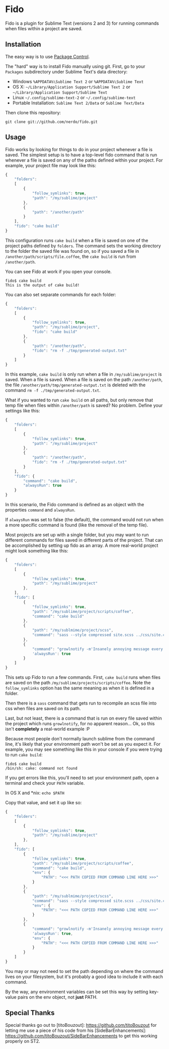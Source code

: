 # Fido

Fido is a plugin for Sublime Text (versions 2 and 3) for running commands when files within a project are saved.

## Installation
The easy way is to use [Package Control](http://wbond.net/sublime_packages/package_control).

The "hard" way is to install Fido manually using git. First, go to your `Packages` subdirectory under Sublime Text's data directory:
* Windows `%APPDATA%\Sublime Text 2` or `%APPDATA%\Sublime Text`
* OS X: `~/Library/Application Support/Sublime Text 2` or `~/Library/Application Support/Sublime Text`
* Linux `~/.config/sublime-text-2` or `~/.config/sublime-text`
* Portable Installation: `Sublime Text 2/Data` or `Sublime Text/Data`

Then clone this repository:

```git clone git://github.com/nerdo/fido.git```

## Usage

Fido works by looking for things to do in your project whenever a file is saved. The simplest setup is to have a top-level fido command that is run whenever a file is saved on any of the paths defined within your project. For example, your project file may look like this:

```javascript
{
    "folders":
	[
		{
			"follow_symlinks": true,
			"path": "/my/sublime/project"
		},
        {
            "path": "/another/path"
        }
	],
    "fido": "cake build"
}
```

This configuration runs `cake build` when a file is saved on one of the project paths defined by `folders`. The command sets the working directory to the folder the saved file was found on, so if you saved a file in `/another/path/scripts/file.coffee`, the `cake build` is run from `/another/path`.

You can see Fido at work if you open your console.

```
fido$ cake build
This is the output of cake build!
```

You can also set separate commands for each folder:

```javascript
{
    "folders":
    [
		{
			"follow_symlinks": true,
			"path": "/my/sublime/project",
            "fido": "cake build"
		},
        {
            "path": "/another/path",
            "fido": "rm -f ./tmp/generated-output.txt"
        }
	]
}
```

In this example, `cake build` is only run when a file in `/my/sublime/project` is saved. When a file is saved. When a file is saved on the path `/another/path`, the file `/another/path/tmp/generated-output.txt` is deleted with the command `rm -f ./tmp/generated-output.txt`.

What if you wanted to run `cake build` on all paths, but only remove that temp file when files within `/another/path` is saved? No problem. Define your settings like this:

```javascript
{
    "folders":
    [
    	{
			"follow_symlinks": true,
			"path": "/my/sublime/project"
		},
        {
            "path": "/another/path",
            "fido": "rm -f ./tmp/generated-output.txt"
        }
	],
    "fido": {
        "command": "cake build",
        "alwaysRun": true
    }
}
```

In this scenario, the Fido command is defined as an object with the properties `command` and `alwaysRun`.

If `alwaysRun` was set to false (the default), the command would not run when a more specific command is found (like the removal of the temp file).

Most projects are set up with a single folder, but you may want to run different commands for files saved in different parts of the project. That can be accomplished by setting up fido as an array. A more real-world project might look something like this:

```javascript
{
    "folders":
    [
        {
			"follow_symlinks": true,
			"path": "/my/sublime/project"
		},
	],
    "fido": [
        {
            "follow_symlinks": true,
            "path": "/my/sublime/project/scripts/coffee",
            "command": "cake build"
        },
        {
            "path": "/my/sublmime/project/scss",
            "command": "sass --style compressed site.scss ../css/site.css"
        },
        {
            "command": "growlnotify -m'Insanely annoying message every time a file is saved' -t'Annoying Notification'",
            'alwaysRun': true
        }
    ]
}
```

This sets up Fido to run a few commands. First, `cake build` runs when files are saved on the path `/my/sublime/projects/scripts/coffee`. Note the `follow_symlinks` option has the same meaning as when it is defined in a folder.

Then there is a `sass` command that gets run to recompile an scss file into css when files are saved on its path.

Last, but not least, there is a command that is run on every file saved within the project which runs `growlnotify`, for no apparent reason... Ok, so this isn't **completely** a real-world example :P

Because most people don't normally launch sublime from the command line, it's likely that your environment path won't be set as you expect it. For example, you may see something like this in your console if you were trying to run `cake build`:

```
fido$ cake build
/bin/sh: cake: command not found
```

If you get errors like this, you'll need to set your environment path, open a terminal and check your `PATH` variable.

In OS X and *nix: `echo $PATH`

Copy that value, and set it up like so:

```javascript
{
    "folders":
    [
        {
    		"follow_symlinks": true,
			"path": "/my/sublime/project"
		},
	],
    "fido": [
        {
            "follow_symlinks": true,
            "path": "/my/sublime/project/scripts/coffee",
            "command": "cake build",
            "env": {
                "PATH": "<<< PATH COPIED FROM COMMAND LINE HERE >>>"
            }
        },
        {
            "path": "/my/sublmime/project/scss",
            "command": "sass --style compressed site.scss ../css/site.css",
            "env": {
                "PATH": "<<< PATH COPIED FROM COMMAND LINE HERE >>>"
            }
        },
        {
            "command": "growlnotify -m'Insanely annoying message every time a file is saved' -t'Annoying Notification'",
            'alwaysRun': true,
            "env": {
                "PATH": "<<< PATH COPIED FROM COMMAND LINE HERE >>>"
            }
        }
    ]
}
```

You may or may not need to set the path depending on where the command lives on your filesystem, but it's probably a good idea to include it with each command.

By the way, any environment variables can be set this way by setting key-value pairs on the env object, not **just** PATH.

## Special Thanks
Special thanks go out to [titoBouzout]: https://github.com/titoBouzout for letting me use a piece of his code from his [SideBarEnhancements]: https://github.com/titoBouzout/SideBarEnhancements to get this working properly on ST2.
